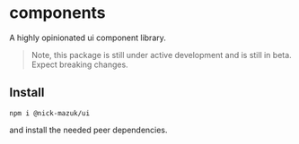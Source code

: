 # components

A highly opinionated ui component library.

> Note, this package is still under active development and is still in beta. Expect breaking changes.

## Install

```
npm i @nick-mazuk/ui
```

and install the needed peer dependencies.
